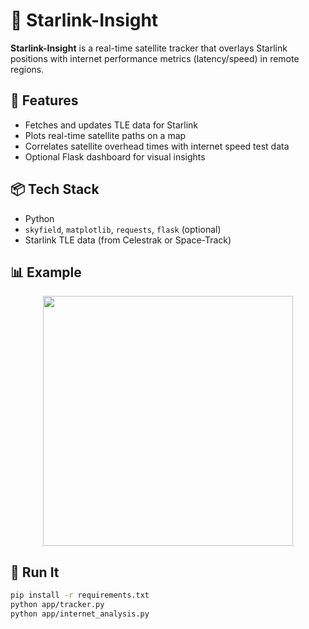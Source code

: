# 🔭 Starlink-Insight

**Starlink-Insight** is a real-time satellite tracker that overlays Starlink positions with internet performance metrics (latency/speed) in remote regions.

## 🚀 Features

- Fetches and updates TLE data for Starlink
- Plots real-time satellite paths on a map
- Correlates satellite overhead times with internet speed test data
- Optional Flask dashboard for visual insights

## 📦 Tech Stack

- Python
- `skyfield`, `matplotlib`, `requests`, `flask` (optional)
- Starlink TLE data (from Celestrak or Space-Track)

## 📊 Example

<p align="center">
  <img src="https://upload.wikimedia.org/wikipedia/commons/thumb/4/4f/Starlink_Train_2021.gif/800px-Starlink_Train_2021.gif" width="400" />
</p>

## 📁 Run It

```bash
pip install -r requirements.txt
python app/tracker.py
python app/internet_analysis.py
